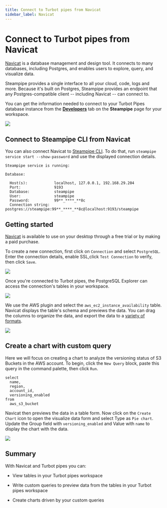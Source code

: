 ```yaml
---
title: Connect to Turbot pipes from Navicat
sidebar_label: Navicat
---
```


# Connect to Turbot pipes from Navicat

[Navicat](https://navicat.com/en/) is a database management and design tool. It connects to many databases, including Postgres, and enables users to explore, query, and visualize data.

Steampipe provides a single interface to all your cloud, code, logs and more. Because it's built on Postgres, Steampipe provides an endpoint that any Postgres-compatible client -- including Navicat -- can connect to.

You can get the information needed to connect to your Turbot Pipes database instance from the **[Developers](/pipes/docs/using/steampipe/developers)** tab on the **Steampipe** page for your workspace.  

![](/images/docs/pipes/steampipe/pipes_steampipe_developer_database.png)

## Connect to Steampipe CLI from Navicat

You can also connect Navicat to [Steampipe CLI](https://steampipe.io/downloads). To do that, run `steampipe service start --show-password` and use the displayed connection details.

```
Steampipe service is running:

Database:

  Host(s):            localhost, 127.0.0.1, 192.168.29.204
  Port:               9193
  Database:           steampipe
  User:               steampipe
  Password:           99**_****_**8c
  Connection string:  postgres://steampipe:99**_****_**8c@localhost:9193/steampipe
```

## Getting started

[Navicat](https://navicat.com/en/download/navicat-for-postgresql) is available to use on your desktop through a free trial or by making a paid purchase.

To create a new connection, first click on `Connection` and select `PostgreSQL`. Enter the connection details, enable SSL,click `Test Connection` to verify, then click `Save`.

<div style={{"marginTop":"1em", "marginBottom":"1em", "width":"90%"}}>
<img src="/images/docs/pipes/navicat-connection-success.png" />
</div>

Once you're connected to Turbot pipes, the PostgreSQL Explorer can access the connection's tables in your workspace.

<div style={{"marginTop":"1em", "marginBottom":"1em", "width":"40%"}}>
<img src="/images/docs/pipes/navicat-navigation-bar.png" />
</div>

We use the AWS plugin and select the `aws_ec2_instance_availability` table. Navicat displays the table's schema and previews the data. You can drag the columns to organize the data, and export the data to a [variety of formats](https://steampipe.io/docs/reference/cli/check#output-formats).

<div style={{"marginTop":"1em", "marginBottom":"1em", "width":"40%"}}>
<img src="/images/docs/pipes/navicat-instance-data-preview.png" />
</div>

## Create a chart with custom query

Here we will focus on creating a chart to analyze the versioning status of S3 Buckets in the AWS account. To begin, click the `New Query` block, paste this query in the command palette, then click `Run`.

```
select
  name,
  region,
  account_id,
  versioning_enabled
from
  aws_s3_bucket
```

Navicat then previews the data in a table form. Now click on the `Create Chart` icon to open the visualize data form and select Type as `Pie chart`. Update the Group field with `versioning_enabled` and Value with `name` to display the chart with the data.

<div style={{"marginTop":"1em", "marginBottom":"1em", "width":"90%"}}>
<img src="/images/docs/pipes/navicat-s3-bucket-analysis-chart.png" />
</div>

## Summary

With Navicat and Turbot pipes you can:

- View tables in your Turbot pipes workspace

- Write custom queries to preview data from the tables in your Turbot pipes workspace

- Create charts driven by your custom queries
